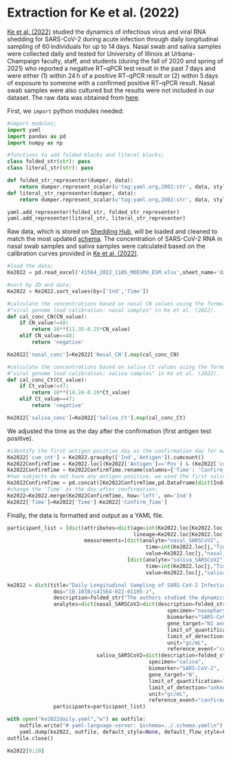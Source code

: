 # Extraction for Ke et al. (2022)

[Ke et al. (2022)](https://www.nature.com/articles/s41564-022-01105-z) studied the dynamics of infectious virus and viral RNA shedding for SARS-CoV-2 during acute infection through daily longitudinal sampling of 60 individuals for up to 14 days. Nasal swab and saliva samples were collected daily and tested for University of Illinois at Urbana-Champaign faculty, staff, and students (during the fall of 2020 and spring of 2021) who reported a negative RT–qPCR test result in the past 7 days and were either (1) within 24 h of a positive RT–qPCR result or (2) within 5 days of exposure to someone with a confirmed positive RT–qPCR result. Nasal swab samples were also cultured but the results were not included in our dataset. The raw data was obtained from [here](https://static-content.springer.com/esm/art%3A10.1038%2Fs41564-022-01105-z/MediaObjects/41564_2022_1105_MOESM4_ESM.xlsx).

First, we `import` python modules needed:

```python
#import modules;
import yaml
import pandas as pd
import numpy as np

#functions to add folded blocks and literal blocks;
class folded_str(str): pass
class literal_str(str): pass

def folded_str_representer(dumper, data):
    return dumper.represent_scalar(u'tag:yaml.org,2002:str', data, style='>')
def literal_str_representer(dumper, data):
    return dumper.represent_scalar(u'tag:yaml.org,2002:str', data, style='|')

yaml.add_representer(folded_str, folded_str_representer)
yaml.add_representer(literal_str, literal_str_representer)
```

Raw data, which is stored on [Shedding Hub](https://github.com/shedding-hub/shedding-hub/tree/main/data/ke2022daily), will be loaded and cleaned to match the most updated [schema](https://github.com/shedding-hub/shedding-hub/blob/main/data/.schema.yaml). The concentration of SARS-CoV-2 RNA in nasal swab samples and saliva samples were calculated based on the calibration curves provided in [Ke et al. (2022)](https://www.nature.com/articles/s41564-022-01105-z).

```python
#load the data;
Ke2022 = pd.read_excel('41564_2022_1105_MOESM4_ESM.xlsx',sheet_name='data_samples')

#sort by ID and date;
Ke2022 = Ke2022.sort_values(by=['Ind','Time'])

#calculate the concentrations based on nasal CN values using the formula, log10(V)=11.35-0.25CN, in the subsection 
#"viral genome load calibration: nasal samples" in Ke et al. (2022).
def cal_conc_CN(CN_value):
    if CN_value!=48:
        return 10**(11.35-0.25*CN_value)
    elif CN_value==48:
        return 'negative'

Ke2022['nasal_conc']=Ke2022['Nasal_CN'].map(cal_conc_CN)

#calculate the concentrations based on saliva Ct values using the formula, log10(V)=14.24-0.28Ct in the subsection 
#"viral genome load calibration: saliva samples" in Ke et al. (2022).
def cal_conc_Ct(Ct_value):
    if Ct_value!=47:
        return 10**(14.24-0.28*Ct_value)
    elif Ct_value==47:
        return 'negative'

Ke2022['saliva_conc']=Ke2022['Saliva_Ct'].map(cal_conc_Ct)
```

We adjusted the time as the day after the confirmation (first antigen test positive).

```python
#identify the first antigen positive day as the confirmation day for each subject;
Ke2022['cum_cnt'] = Ke2022.groupby(['Ind','Antigen']).cumcount()
Ke2022ConfirmTime = Ke2022.loc[(Ke2022['Antigen']=='Pos') & (Ke2022['cum_cnt']==0),['Ind','Time']]
Ke2022ConfirmTime = Ke2022ConfirmTime.rename(columns={'Time': 'Confirm_Time'})
#two subjects do not have any antigen positive. we used the first saliva positive day as confirmation day for those two subjects: 449614,'451146 *'.
Ke2022ConfirmTime = pd.concat([Ke2022ConfirmTime,pd.DataFrame(dict(Ind=[449614,'451146 *'], Confirm_Time=[-2, -4]))])
#change the 'Time' as the day after confirmation;
Ke2022=Ke2022.merge(Ke2022ConfirmTime, how='left', on='Ind')
Ke2022['Time']=Ke2022['Time']-Ke2022['Confirm_Time']
```

Finally, the data is formatted and output as a YAML file.

```python
participant_list = [dict(attributes=dict(age=int(Ke2022.loc[Ke2022.loc[Ke2022["Ind"]==i].index[0],"Age"]),
                                         lineage=Ke2022.loc[Ke2022.loc[Ke2022["Ind"]==i].index[0],"Lineage"]),
                         measurements=[dict(analyte="nasal_SARSCoV2",
                                             time=int(Ke2022.loc[j,"Time"].item()),
                                             value=Ke2022.loc[j,"nasal_conc"]) for j in Ke2022.loc[(Ke2022["Ind"]==i) & (pd.notna(Ke2022['nasal_conc']))].index] +
                                       [dict(analyte="saliva_SARSCoV2",
                                             time=int(Ke2022.loc[j,"Time"].item()),
                                             value=Ke2022.loc[j,"saliva_conc"]) for j in Ke2022.loc[(Ke2022["Ind"]==i) & (pd.notna(Ke2022['saliva_conc']))].index]) for i in pd.unique(Ke2022["Ind"])]

ke2022 = dict(title="Daily Longitudinal Sampling of SARS-CoV-2 Infection Reveals Substantial Heterogeneity in Infectiousness",
               doi="10.1038/s41564-022-01105-z",
               description=folded_str("The authors studied the dynamics of infectious virus and viral RNA shedding for SARS-CoV-2 during acute infection through daily longitudinal sampling of 60 individuals for up to 14 days. Nasal swab and saliva samples were collected daily and tested for University of Illinois at Urbana-Champaign faculty, staff, and students (during the fall of 2020 and spring of 2021) who reported a negative RT-qPCR test result in the past 7 days and were either within 24 h of a positive RT-qPCR result or within 5 days of exposure to someone with a confirmed positive RT-qPCR result.\n"),
               analytes=dict(nasal_SARSCoV2=dict(description=folded_str("SARS-CoV-2 RNA genome copy concentration in mid-turbinate nasal swab (nasopharyngeal swab) samples. Note that the unit of these measurements is per mL: this is because nasal swab samples were each collected in 3 mL of VTM. The calibration curve for nasal samples was in the Supplemental Table S10 in Ke et al. (2022).\n"),
                                                    specimen="nasopharyngeal_swab",
                                                    biomarker="SARS-CoV-2",
                                                    gene_target="N1 and N2",
                                                    limit_of_quantification=0.22387211385683378, #calculated by 10**(11.35-0.25*48) with CN=48; the minimum quantifiable value observed was 7.89768849399884;
                                                    limit_of_detection="unknown",
                                                    unit="gc/mL",
                                                    reference_event="confirmation date"),
                             saliva_SARSCoV2=dict(description=folded_str("SARS-CoV-2 RNA genome copy concentration in saliva samples. The study was not able to measure the calibration curve using saliva samples taken from participants. Instead, the authors used data from calibration experiments in which saliva samples obtained from healthy donors were spiked with SARS-CoV-2 genomic RNA. The calibration curve for saliva samples was in the Supplemental Table S11 in Ke et al. (2022).\n"),
                                              specimen="saliva",
                                              biomarker="SARS-CoV-2",
                                              gene_target="N",
                                              limit_of_quantification=12.022644346174081, #calculated by 10**(14.24-0.28*47) with CT=47; the minimum quantifiable value observed was 1161.9836038697981
                                              limit_of_detection="unknown",
                                              unit="gc/mL",
                                              reference_event="confirmation date")),
               participants=participant_list)

with open("ke2022daily.yaml","w") as outfile:
    outfile.write("# yaml-language-server: $schema=../.schema.yaml\n")
    yaml.dump(ke2022, outfile, default_style=None, default_flow_style=False, sort_keys=False)
outfile.close()
```

```python
Ke2022[0:20]
```
